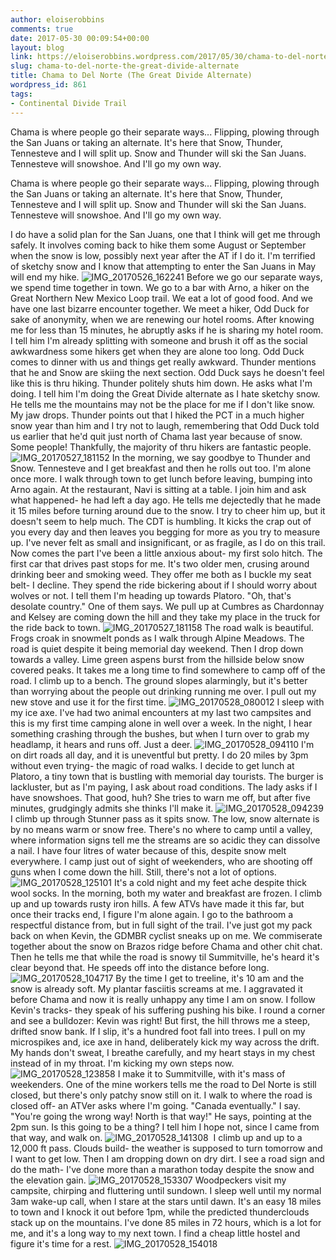 ```yaml
---
author: eloiserobbins
comments: true
date: 2017-05-30 00:09:54+00:00
layout: blog
link: https://eloiserobbins.wordpress.com/2017/05/30/chama-to-del-norte-the-great-divide-alternate/
slug: chama-to-del-norte-the-great-divide-alternate
title: Chama to Del Norte (The Great Divide Alternate)
wordpress_id: 861
tags:
- Continental Divide Trail
---
```


Chama is where people go their separate ways... Flipping, plowing through the San Juans or taking an alternate. It's here that Snow, Thunder, Tennesteve and I will split up. Snow and Thunder will ski the San Juans. Tennesteve will snowshoe. And I'll go my own way.


Chama is where people go their separate ways... Flipping, plowing through the San Juans or taking an alternate. It's here that Snow, Thunder, Tennesteve and I will split up. Snow and Thunder will ski the San Juans. Tennesteve will snowshoe. And I'll go my own way.

I do have a solid plan for the San Juans, one that I think will get me through safely. It involves coming back to hike them some August or September when the snow is low, possibly next year after the AT if I do it. I'm terrified of sketchy snow and I know that attempting to enter the San Juans in May will end my hike.
![IMG_20170526_162241](https://eloiserobbins.files.wordpress.com/2017/05/img_20170526_162241.jpg)
Before we go our separate ways, we spend time together in town. We go to a bar with Arno, a hiker on the Great Northern New Mexico Loop trail. We eat a lot of good food. And we have one last bizarre encounter together.
We meet a hiker, Odd Duck for sake of anonymity, when we are renewing our hotel rooms. After knowing me for less than 15 minutes, he abruptly asks if he is sharing my hotel room. I tell him I'm already splitting with someone and brush it off as the social awkwardness some hikers get when they are alone too long.
Odd Duck comes to dinner with us and things get really awkward. Thunder mentions that he and Snow are skiing the next section. Odd Duck says he doesn't feel like this is thru hiking. Thunder politely shuts him down. He asks what I'm doing. I tell him I'm doing the Great Divide alternate as I hate sketchy snow. He tells me the mountains may not be the place for me if I don't like snow. My jaw drops. Thunder points out that I hiked the PCT in a much higher snow year than him and I try not to laugh, remembering that Odd Duck told us earlier that he'd quit just north of Chama last year because of snow. Some people! Thankfully, the majority of thru hikers are fantastic people.
![IMG_20170527_181152](https://eloiserobbins.files.wordpress.com/2017/05/img_20170527_181152.jpg)
In the morning, we say goodbye to Thunder and Snow. Tennesteve and I get breakfast and then he rolls out too. I'm alone once more. I walk through town to get lunch before leaving, bumping into Arno again. At the restaurant, Navi is sitting at a table. I join him and ask what happened- he had left a day ago. He tells me dejectedly that he made it 15 miles before turning around due to the snow. I try to cheer him up, but it doesn't seem to help much. The CDT is humbling. It kicks the crap out of you every day and then leaves you begging for more as you try to measure up. I've never felt as small and insignificant, or as fragile, as I do on this trail.
Now comes the part I've been a little anxious about- my first solo hitch. The first car that drives past stops for me. It's two older men, crusing around drinking beer and smoking weed. They offer me both as I buckle my seat belt- I decline. They spend the ride bickering about if I should worry about wolves or not. I tell them I'm heading up towards Platoro. "Oh, that's desolate country." One of them says. We pull up at Cumbres as Chardonnay and Kelsey are coming down the hill and they take my place in the truck for the ride back to town.
![IMG_20170527_181158](https://eloiserobbins.files.wordpress.com/2017/05/img_20170527_181158.jpg)
The road walk is beautiful. Frogs croak in snowmelt ponds as I walk through Alpine Meadows. The road is quiet despite it being memorial day weekend. Then I drop down towards a valley. Lime green aspens burst from the hillside below snow covered peaks.
It takes me a long time to find somewhere to camp off of the road. I climb up to a bench. The ground slopes alarmingly, but it's better than worrying about the people out drinking running me over. I pull out my new stove and use it for the first time.
![IMG_20170528_080012](https://eloiserobbins.files.wordpress.com/2017/05/img_20170528_080012.jpg)
I sleep with my ice axe. I've had two animal encounters at my last two campsites and this is my first time camping alone in well over a week. In the night, I hear something crashing through the bushes, but when I turn over to grab my headlamp, it hears and runs off. Just a deer.
![IMG_20170528_094110](https://eloiserobbins.files.wordpress.com/2017/05/img_20170528_094110.jpg)
I'm on dirt roads all day, and it is uneventful but pretty. I do 20 miles by 3pm without even trying- the magic of road walks. I decide to get lunch at Platoro, a tiny town that is bustling with memorial day tourists. The burger is lackluster, but as I'm paying, I ask about road conditions. The lady asks if I have snowshoes. That good, huh? She tries to warn me off, but after five minutes, grudgingly admits she thinks I'll make it.
![IMG_20170528_094239](https://eloiserobbins.files.wordpress.com/2017/05/img_20170528_094239.jpg)
I climb up through Stunner pass as it spits snow. The low, snow alternate is by no means warm or snow free. There's no where to camp until a valley, where information signs tell me the streams are so acidic they can dissolve a nail. I have four litres of water because of this, despite snow melt everywhere. I camp just out of sight of weekenders, who are shooting off guns when I come down the hill. Still, there's not a lot of options.
![IMG_20170528_125101](https://eloiserobbins.files.wordpress.com/2017/05/img_20170528_125101.jpg)
It's a cold night and my feet ache despite thick wool socks. In the morning, both my water and breakfast are frozen. I climb up and up towards rusty iron hills. A few ATVs have made it this far, but once their tracks end, I figure I'm alone again. I go to the bathroom a respectful distance from, but in full sight of the trail. I've just got my pack back on when Kevin, the GDMBR cyclist sneaks up on me. We commiserate together about the snow on Brazos ridge before Chama and other chit chat. Then he tells me that while the road is snowy til Summitville, he's heard it's clear beyond that. He speeds off into the distance before long.
![IMG_20170528_104717](https://eloiserobbins.files.wordpress.com/2017/05/img_20170528_104717.jpg)
By the time I get to treeline, it's 10 am and the snow is already soft. My plantar fasciitis screams at me. I aggravated it before Chama and now it is really unhappy any time I am on snow. I follow Kevin's tracks- they speak of his suffering pushing his bike. I round a corner and see a bulldozer: Kevin was right! But first, the hill throws me a steep, drifted snow bank. If I slip, it's a hundred foot fall into trees. I pull on my microspikes and, ice axe in hand, deliberately kick my way across the drift. My hands don't sweat, I breathe carefully, and my heart stays in my chest instead of in my throat. I'm kicking my own steps now.
![IMG_20170528_123858](https://eloiserobbins.files.wordpress.com/2017/05/img_20170528_123858.jpg)
I make it to Summitville, with it's mass of weekenders. One of the mine workers tells me the road to Del Norte is still closed, but there's only patchy snow still on it. I walk to where the road is closed off- an ATVer asks where I'm going. "Canada eventually." I say. "You're going the wrong way! North is that way!" He says, pointing at the 2pm sun. Is this going to be a thing? I tell him I hope not, since I came from that way, and walk on.
![IMG_20170528_141308](https://eloiserobbins.files.wordpress.com/2017/05/img_20170528_141308.jpg)
 I climb up and up to a 12,000 ft pass. Clouds build- the weather is supposed to turn tomorrow and I want to get low. Then I am dropping down on dry dirt. I see a road sign and do the math- I've done more than a marathon today despite the snow and the elevation gain.
![IMG_20170528_153307](https://eloiserobbins.files.wordpress.com/2017/05/img_20170528_153307.jpg)
Woodpeckers visit my campsite, chirping and fluttering until sundown. I sleep well until my normal 3am wake-up call, when I stare at the stars until dawn. It's an easy 18 miles to town and I knock it out before 1pm, while the predicted thunderclouds stack up on the mountains. I've done 85 miles in 72 hours, which is a lot for me, and it's a long way to my next town. I find a cheap little hostel and figure it's time for a rest.
![IMG_20170528_154018](https://eloiserobbins.files.wordpress.com/2017/05/img_20170528_154018.jpg)
